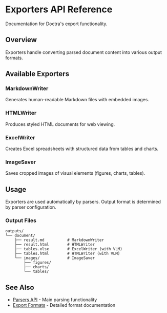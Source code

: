 # Exporters API Reference

Documentation for Doctra's export functionality.

## Overview

Exporters handle converting parsed document content into various output formats.

## Available Exporters

### MarkdownWriter

Generates human-readable Markdown files with embedded images.

### HTMLWriter

Produces styled HTML documents for web viewing.

### ExcelWriter

Creates Excel spreadsheets with structured data from tables and charts.

### ImageSaver

Saves cropped images of visual elements (figures, charts, tables).

## Usage

Exporters are used automatically by parsers. Output format is determined by parser configuration.

### Output Files

```
outputs/
└── document/
    ├── result.md          # MarkdownWriter
    ├── result.html        # HTMLWriter
    ├── tables.xlsx        # ExcelWriter (with VLM)
    ├── tables.html        # HTMLWriter (with VLM)
    └── images/            # ImageSaver
        ├── figures/
        ├── charts/
        └── tables/
```

## See Also

- [Parsers API](parsers.md) - Main parsing functionality
- [Export Formats](../user-guide/outputs/export-formats.md) - Detailed format documentation

